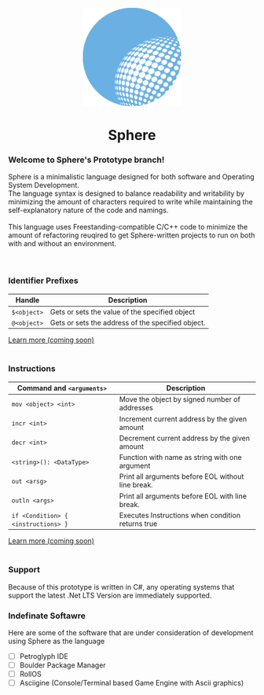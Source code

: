 <p align="center">
    <img src="Sphere.png" width="200"/>
    <h1 align="center"><b>Sphere</b></h1>
</p>

### Welcome to Sphere's Prototype branch!<br>
Sphere is a minimalistic language designed for both software and Operating System Development. <br>
The language syntax is designed to balance readability and writability by minimizing the amount of characters required to write while maintaining the self-explanatory nature of the code and namings. <br><br>
This language uses Freestanding-compatible C/C++ code to minimize the amount of refactoring reuqired to get Sphere-written projects to run on both with and without an environment.<br>
<br>
<br>

### Identifier Prefixes
| Handle      | Description                                       |
|-------------|---------------------------------------------------|
| `$<object>` | Gets or sets the value of the specified object    |
| `@<object>` | Gets or sets the address of the specified object. |

[Learn more (coming soon)](https://github.com/NullifyDev/Sphere)
<br><br>
### Instructions
| Command and `<arguments>`           | Description                                                             |
|-------------------------------------|-------------------------------------------------------------------------|
| `mov <object> <int>`                | Move the object by signed number of addresses                           | 
| `incr <int>`                        | Increment current address by the given amount                           |
| `decr <int>`                        | Decrement current address by the given amount                           |
| `<string>(): <DataType>`            | Function with name as string with one argument                          |
| `out <arsg>`                        | Print all arguments before EOL without line break.                      |
| `outln <args>`                      | Print all arguments before EOL with line break.                         |
| `if <Condition> { <instructions> }` | Executes Instructions when condition returns true                       |

[Learn more (coming soon)](https://github.com/NullifyDev/Sphere)
<br><br>

### Support
Because of this prototype is written in C#, any operating systems that support the latest .Net LTS Version are immediately supported.

### Indefinate Softawre
Here are some of the software that are under consideration of development using Sphere as the language
 - [ ] Petroglyph IDE
 - [ ] Boulder Package Manager
 - [ ] RollOS
 - [ ] Asciigine (Console/Terminal based Game Engine with Ascii graphics)

